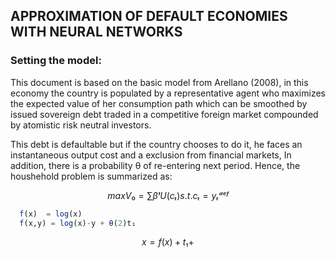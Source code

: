 ##  APPROXIMATION OF DEFAULT ECONOMIES WITH NEURAL NETWORKS
### Setting the model:

This document is based on the basic model from Arellano (2008), in this economy the country is populated by a representative agent who maximizes the expected value of her consumption path which can be smoothed by issued sovereign debt traded in a competitive foreign market compounded by atomistic risk neutral investors.

This debt is defaultable but if the country chooses to do it, he faces an instantaneous output cost and a exclusion from financial markets, In addition, there is a probability θ of re-entering next period. Hence, the houshehold problem is summarized as:

```math
  max  V₀ = ∑ βᵗU(cₜ)
  s.t.
      cₜ = yₜᵈᵉᶠ
```
```julia
  f(x)  = log(x)
  f(x,y) = log(x)-y + θ(2)t₁
```


```math
 x = f(x) + t₁ +
```
